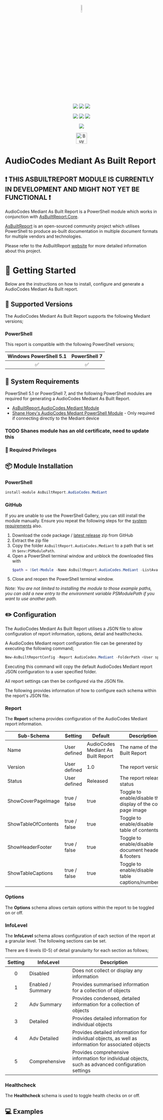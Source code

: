 <!-- ********** DO NOT EDIT THESE LINKS ********** -->
<p align="center">
    <a href="https://www.asbuiltreport.com/" alt="AsBuiltReport"></a>
            <img src='https://raw.githubusercontent.com/AsBuiltReport/AsBuiltReport/master/AsBuiltReport.png' width="8%" height="8%" /></a>
</p>
<p align="center">
    <a href="https://www.powershellgallery.com/packages/AsBuiltReport.AudioCodes.Mediant/" alt="PowerShell Gallery Version">
        <img src="https://img.shields.io/powershellgallery/v/AsBuiltReport.AudioCodes.Mediant.svg" /></a>
    <a href="https://www.powershellgallery.com/packages/AsBuiltReport.AudioCodes.Mediant/" alt="PS Gallery Downloads">
        <img src="https://img.shields.io/powershellgallery/dt/AsBuiltReport.AudioCodes.Mediant.svg" /></a>
    <a href="https://www.powershellgallery.com/packages/AsBuiltReport.AudioCodes.Mediant/" alt="PS Platform">
        <img src="https://img.shields.io/powershellgallery/p/AsBuiltReport.AudioCodes.Mediant.svg" /></a>
</p>
<p align="center">
    <a href="https://github.com/AsBuiltReport/AsBuiltReport.AudioCodes.Mediant/graphs/commit-activity" alt="GitHub Last Commit">
        <img src="https://img.shields.io/github/last-commit/AsBuiltReport/AsBuiltReport.AudioCodes.Mediant/master.svg" /></a>
    <a href="https://raw.githubusercontent.com/AsBuiltReport/AsBuiltReport.AudioCodes.Mediant/master/LICENSE" alt="GitHub License">
        <img src="https://img.shields.io/github/license/AsBuiltReport/AsBuiltReport.AudioCodes.Mediant.svg" /></a>
    <a href="https://github.com/AsBuiltReport/AsBuiltReport.AudioCodes.Mediant/graphs/contributors" alt="GitHub Contributors">
        <img src="https://img.shields.io/github/contributors/AsBuiltReport/AsBuiltReport.AudioCodes.Mediant.svg"/></a>
</p>
<p align="center">
    <a href="https://twitter.com/AsBuiltReport" alt="Twitter">
            <img src="https://img.shields.io/twitter/follow/AsBuiltReport.svg?style=social"/></a>
</p>

<p align="center">
    <a href='https://ko-fi.com/B0B7DDGZ7' target='_blank'><img height='36' style='border:0px;height:36px;' src='https://cdn.ko-fi.com/cdn/kofi1.png?v=3' border='0' alt='Buy Me a Coffee at ko-fi.com' /></a>
</p>
<!-- ********** DO NOT EDIT THESE LINKS ********** -->

# AudioCodes Mediant As Built Report

<!-- ********** REMOVE THIS MESSAGE WHEN THE MODULE IS FUNCTIONAL ********** -->
## :exclamation: THIS ASBUILTREPORT MODULE IS CURRENTLY IN DEVELOPMENT AND MIGHT NOT YET BE FUNCTIONAL ❗

AudioCodes Mediant As Built Report is a PowerShell module which works in conjunction with [AsBuiltReport.Core](https://github.com/AsBuiltReport/AsBuiltReport.Core).

[AsBuiltReport](https://github.com/AsBuiltReport/AsBuiltReport) is an open-sourced community project which utilises PowerShell to produce as-built documentation in multiple document formats for multiple vendors and technologies.

Please refer to the AsBuiltReport [website](https://www.asbuiltreport.com) for more detailed information about this project.

# :beginner: Getting Started
Below are the instructions on how to install, configure and generate a AudioCodes Mediant As Built report.

## :floppy_disk: Supported Versions
<!-- ********** Update supported Mediant versions ********** -->
The AudioCodes Mediant As Built Report supports the following Mediant versions;

### PowerShell
This report is compatible with the following PowerShell versions;

<!-- ********** Update supported PowerShell versions ********** -->
| Windows PowerShell 5.1 |     PowerShell 7    |
|:----------------------:|:--------------------:|
|   :white_check_mark:   | :white_check_mark: |
## :wrench: System Requirements
<!-- ********** Update system requirements ********** -->
PowerShell 5.1 or PowerShell 7, and the following PowerShell modules are required for generating a AudioCodes Mediant As Built Report.

- [AsBuiltReport.AudioCodes.Mediant Module](https://www.powershellgallery.com/packages/AsBuiltReport.AudioCodes.Mediant/)
- [Shane Hoey's AudioCodes Mediant PowerShell Module](https://www.powershellgallery.com/packages/mediant/) - Only required if connecting directly to the Mediant device

### TODO Shanes module has an old certificate, need to update this

### :closed_lock_with_key: Required Privileges
<!-- ********** Define required privileges ********** -->
<!-- ********** Try to follow best practices to define least privileges ********** -->

## :package: Module Installation

### PowerShell
<!-- ********** Add installation for any additional PowerShell module(s) ********** -->
```powershell
install-module AsBuiltReport.AudioCodes.Mediant
```

### GitHub
If you are unable to use the PowerShell Gallery, you can still install the module manually. Ensure you repeat the following steps for the [system requirements](https://github.com/AsBuiltReport/AsBuiltReport.AudioCodes.Mediant#wrench-system-requirements) also.

1. Download the code package / [latest release](https://github.com/AsBuiltReport/AsBuiltReport.AudioCodes.Mediant/releases/latest) zip from GitHub
2. Extract the zip file
3. Copy the folder `AsBuiltReport.AudioCodes.Mediant` to a path that is set in `$env:PSModulePath`.
4. Open a PowerShell terminal window and unblock the downloaded files with
    ```powershell
    $path = (Get-Module -Name AsBuiltReport.AudioCodes.Mediant -ListAvailable).ModuleBase; Unblock-File -Path $path\*.psd1; Unblock-File -Path $path\Src\Public\*.ps1; Unblock-File -Path $path\Src\Private\*.ps1
    ```
5. Close and reopen the PowerShell terminal window.

_Note: You are not limited to installing the module to those example paths, you can add a new entry to the environment variable PSModulePath if you want to use another path._

## :pencil2: Configuration

The AudioCodes Mediant As Built Report utilises a JSON file to allow configuration of report information, options, detail and healthchecks.

A AudioCodes Mediant report configuration file can be generated by executing the following command;
```powershell
New-AsBuiltReportConfig -Report AudioCodes.Mediant -FolderPath <User specified folder> -Filename <Optional>
```

Executing this command will copy the default AudioCodes Mediant report JSON configuration to a user specified folder.

All report settings can then be configured via the JSON file.

The following provides information of how to configure each schema within the report's JSON file.

<!-- ********** DO NOT CHANGE THE REPORT SCHEMA SETTINGS ********** -->
### Report
The **Report** schema provides configuration of the AudioCodes Mediant report information.

| Sub-Schema          | Setting      | Default                        | Description                                                  |
|---------------------|--------------|--------------------------------|--------------------------------------------------------------|
| Name                | User defined | AudioCodes Mediant As Built Report | The name of the As Built Report                              |
| Version             | User defined | 1.0                            | The report version                                           |
| Status              | User defined | Released                       | The report release status                                    |
| ShowCoverPageImage  | true / false | true                           | Toggle to enable/disable the display of the cover page image |
| ShowTableOfContents | true / false | true                           | Toggle to enable/disable table of contents                   |
| ShowHeaderFooter    | true / false | true                           | Toggle to enable/disable document headers & footers          |
| ShowTableCaptions   | true / false | true                           | Toggle to enable/disable table captions/numbering            |

### Options
The **Options** schema allows certain options within the report to be toggled on or off.

<!-- ********** Add/Remove the number of InfoLevels as required ********** -->
### InfoLevel
The **InfoLevel** schema allows configuration of each section of the report at a granular level. The following sections can be set.

There are 6 levels (0-5) of detail granularity for each section as follows;

| Setting | InfoLevel         | Description                                                                                                                                |
|:-------:|-------------------|--------------------------------------------------------------------------------------------------------------------------------------------|
|    0    | Disabled          | Does not collect or display any information                                                                                                |
|    1    | Enabled / Summary | Provides summarised information for a collection of objects                                                                                |
|    2    | Adv Summary       | Provides condensed, detailed information for a collection of objects                                                                       |
|    3    | Detailed          | Provides detailed information for individual objects                                                                                       |
|    4    | Adv Detailed      | Provides detailed information for individual objects, as well as information for associated objects                                        |
|    5    | Comprehensive     | Provides comprehensive information for individual objects, such as advanced configuration settings                                         |

### Healthcheck
The **Healthcheck** schema is used to toggle health checks on or off.

## :computer: Examples
<!-- ********** Add some examples. Use other AsBuiltReport modules as a guide. ********** -->
